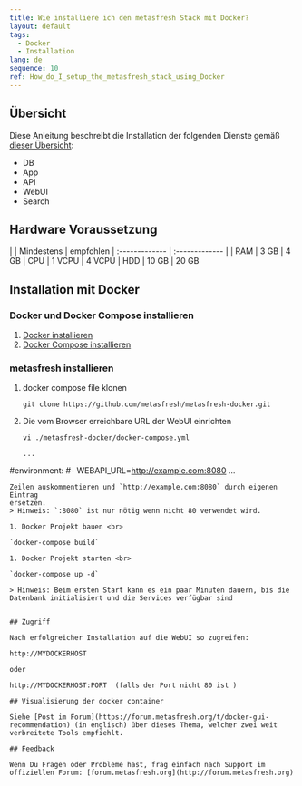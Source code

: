 ```yaml
---
title: Wie installiere ich den metasfresh Stack mit Docker?
layout: default
tags:
  - Docker
  - Installation
lang: de
sequence: 10
ref: How_do_I_setup_the_metasfresh_stack_using_Docker
---
```


## Übersicht
Diese Anleitung beschreibt die Installation der folgenden Dienste gemäß [dieser Übersicht](../../howto_collection/Wie_sieht_die_Architektur_aus):
* DB
* App
* API
* WebUI
* Search


## Hardware Voraussetzung

|     | Mindestens      | empfohlen
| :------------- | :------------- |
| RAM | 3 GB       | 4 GB
| CPU | 1 VCPU | 4 VCPU
| HDD | 10 GB | 20 GB


## Installation mit Docker

### Docker und Docker Compose installieren
1. [Docker installieren](https://docs.docker.com/engine/installation/linux/ubuntu/)
1. [Docker Compose installieren](https://docs.docker.com/compose/install/)


### metasfresh installieren

1. docker compose file klonen  

   `git clone https://github.com/metasfresh/metasfresh-docker.git`

1. Die vom Browser erreichbare URL der WebUI einrichten

   `vi ./metasfresh-docker/docker-compose.yml`
   ```
   ...
  #environment:
    #- WEBAPI_URL=http://example.com:8080
   ...
   ```
   Zeilen auskommentieren und `http://example.com:8080` durch eigenen Eintrag
   ersetzen.
   > Hinweis: `:8080` ist nur nötig wenn nicht 80 verwendet wird.

1. Docker Projekt bauen <br>

   `docker-compose build`

1. Docker Projekt starten <br>

   `docker-compose up -d`

   > Hinweis: Beim ersten Start kann es ein paar Minuten dauern, bis die Datenbank initialisiert und die Services verfügbar sind


## Zugriff

Nach erfolgreicher Installation auf die WebUI so zugreifen:

http://MYDOCKERHOST

oder

http://MYDOCKERHOST:PORT  (falls der Port nicht 80 ist )

## Visualisierung der docker container

Siehe [Post im Forum](https://forum.metasfresh.org/t/docker-gui-recommendation) (in englisch) über dieses Thema, welcher zwei weit verbreitete Tools empfiehlt.

## Feedback

Wenn Du Fragen oder Probleme hast, frag einfach nach Support im offiziellen Forum: [forum.metasfresh.org](http://forum.metasfresh.org)
